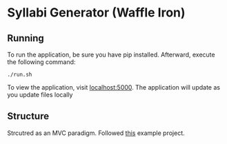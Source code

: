 Syllabi Generator (Waffle Iron)
===============================


Running
-------

To run the application, be sure you have pip installed. Afterward, execute the
following command:

```
./run.sh
```

To view the application, visit [localhost:5000](http://127.0.0.1:5000). The
application will update as you update files locally

Structure
---------

Strcutred as an MVC paradigm. Followed
[this](https://devstudioonline.com/article/create-python-flask-app-in-mvc-format)
example project.

